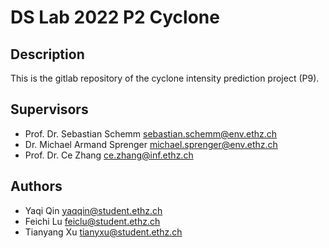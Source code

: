 # DS Lab 2022 P2 Cyclone

## Description
This is the gitlab repository of the cyclone intensity prediction project (P9).

## Supervisors
* Prof. Dr. Sebastian Schemm sebastian.schemm@env.ethz.ch
* Dr. Michael Armand Sprenger michael.sprenger@env.ethz.ch
* Prof. Dr. Ce Zhang ce.zhang@inf.ethz.ch

## Authors
* Yaqi Qin yaqqin@student.ethz.ch
* Feichi Lu feiclu@student.ethz.ch
* Tianyang Xu tianyxu@student.ethz.ch

